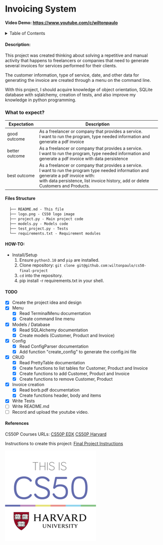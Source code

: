 # Invoicing System

#### Video Demo: https://www.youtube.com/c/wiltonpaulo

<details>
  <summary>Table of Contents</summary>
  <ol>
    <li>
      <a href="#description">Description</a>
    </li>
    <li>
      <a href="#getting-started">Getting Started</a>
      <ul>
        <li><a href="#prerequisites">Prerequisites</a></li>
        <li><a href="#installation">Installation</a></li>
        <li><a href="#first-run">First Run</a></li>
      </ul>
    </li>
    <li><a href="#usage">Usage</a></li>
      <ul>
        <li><a href="#first-run">Add and Remove Customer</a></li>
        <li><a href="#first-run">Add and Remove Product</a></li>
        <li><a href="#first-run">Generate Invoice</a></li>
      </ul>
    <li><a href="#todo">TODO</a></li>
    <li><a href="#contributing">Contributing</a></li>
    <li><a href="#contact">Contact</a></li>
    <li><a href="#acknowledgments">Acknowledgments</a></li>
  </ol>
</details>

#### Description:

This project was created thinking about solving a repetitive and manual activity that happens to freelancers or companies that need to generate several invoices for services performed for their clients.

The customer information, type of service, date, and other data for generating the invoice are created through a menu on the command line.

With this project, I should acquire knowledge of object orientation, SQLite database with sqlalchemy, creation of tests, and also improve my knowledge in python programming.

### What to expect?

| Expectation    | Description                                                                                                                                                                                                                       |
| -------------- | --------------------------------------------------------------------------------------------------------------------------------------------------------------------------------------------------------------------------------- |
| good outcome   | As a freelancer or company that provides a service.<br> I want to run the program, type needed information and generate a pdf invoice                                                                                             |
| better outcome | As a freelancer or company that provides a service.<br> I want to run the program, type needed information and generate a pdf invoice with data persistence                                                                       |
| best outcome   | As a freelancer or company that provides a service.<br> I want to run the program type needed information and generate a pdf invoice with:<br> with data persistence, list invoice history, add or delete Customers and Products. |

#### Files Structure

```
  ├── README.md - This file
  ├── logo.png - CS50 logo image
  ├── project.py - Main project code
  ├── models.py - Models code
  ├── test_project.py - Tests
  └── requirements.txt - Requirement modules
```

#### HOW-TO:

- Install/Setup
  1. Ensure `python3.10` and `pip` are installed.
  1. Clone repository: `git clone git@github.com:wiltonpaulo/cs50-final-project`
  1. `cd` into the repository.
  1. pip install -r requirements.txt in your shell.

#### TODO

- [x] Create the project idea and design
- [x] Menu
  - [x] Read TerminalMenu documentation
  - [x] Create command line menu
- [x] Models / Database
  - [x] Read SQLAlchemy documentation
  - [x] Create models (Customer, Product and Invoice)
- [x] Config
  - [x] Read ConfigParser documentation
  - [x] Add function "create_config" to generate the config.ini file
- [x] CRUD
  - [x] Read PrettyTable documentation
  - [x] Create functions to list tables for Customer, Product and Invoice
  - [x] Create functions to add Customer, Product and Invoice
  - [x] Create functions to remove Customer, Product
- [x] Invoice creation
  - [x] Read borb.pdf documentation
  - [x] Create functions header, body and items
- [x] Write Tests
- [ ] Write README.md
- [ ] Record and upload the youtube video.

#### References

CS50P Courses URLs:
[CS50P EDX](https://www.edx.org/course/cs50s-introduction-to-programming-with-python)
[CS50P Harvard](https://cs50.harvard.edu/python/2022/)

Instructions to create this project:
[Final Project Instructions](https://cs50.harvard.edu/python/2022/project/)

![alt text for screen readers](logo.png)

